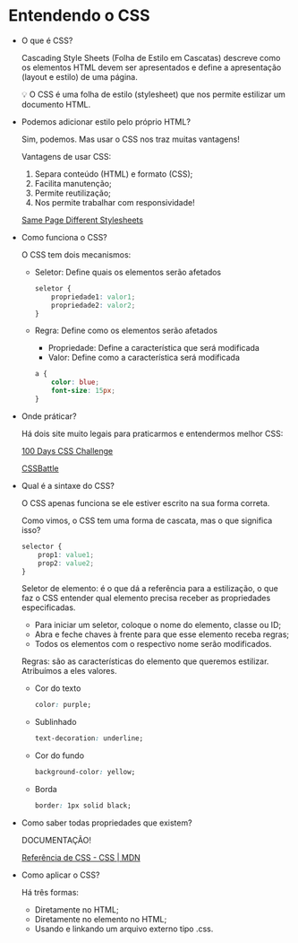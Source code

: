 # Entendendo o CSS

- O que é CSS?
    
    Cascading Style Sheets (Folha de Estilo em Cascatas) descreve como os elementos HTML devem ser apresentados e define a apresentação (layout e estilo) de uma página.
    
    <aside>
    💡 O CSS é uma folha de estilo (stylesheet) que nos permite estilizar um documento HTML.
    
    </aside>
    
- Podemos adicionar estilo pelo próprio HTML?
    
    Sim, podemos. Mas usar o CSS nos traz muitas vantagens!
    
    Vantagens de usar CSS:
    
    1. Separa conteúdo (HTML) e formato (CSS);
    2. Facilita manutenção;
    3. Permite reutilização;
    4. Nos permite trabalhar com responsividade!
    
    [Same Page Different Stylesheets](https://eastmanjian.github.io/HTML_CSS_Demo/css_basic_demo.html)
    
- Como funciona o CSS?
    
    O CSS tem dois mecanismos:
    
    - Seletor: Define quais os elementos serão afetados
        
        ```css
        seletor {
        	propriedade1: valor1;
        	propriedade2: valor2;
        }
        ```
        
    - Regra: Define como os elementos serão afetados
        - Propriedade: Define a característica que será modificada
        - Valor: Define como a característica será modificada
        
        ```css
        a {
        	color: blue;
        	font-size: 15px;
        }
        ```
        
- Onde práticar?
    
    Há dois site muito legais para praticarmos e entendermos melhor CSS:
    
    [100 Days CSS Challenge](https://100dayscss.com/)
    
    [CSSBattle](https://cssbattle.dev/)
    
- Qual é a sintaxe do CSS?
    
    O CSS apenas funciona se ele estiver escrito na sua forma correta.
    
    Como vimos, o CSS tem uma forma de cascata, mas o que significa isso?
    
    ```css
    selector {
    	prop1: value1;
    	prop2: value2;
    }
    ```
    
    Seletor de elemento: é o que dá a referência para a estilização, o que faz o CSS entender qual elemento precisa
    receber as propriedades especificadas.
    
    - Para iniciar um seletor, coloque o nome do elemento, classe ou ID;
    - Abra e feche chaves à frente para que esse elemento receba regras;
    - Todos os elementos com o respectivo nome serão modificados.
    
    Regras: são as características do elemento que queremos estilizar. Atribuímos a eles valores.
    
    - Cor do texto
        
        ```css
        color: purple;
        ```
        
    - Sublinhado
        
        ```css
        text-decoration: underline;
        ```
        
    - Cor do fundo
        
        ```css
        background-color: yellow;
        ```
        
    - Borda
        
        ```css
        border: 1px solid black;
        ```
        
- Como saber todas propriedades que existem?
    
    DOCUMENTAÇÃO!
    
    [Referência de CSS - CSS | MDN](https://developer.mozilla.org/pt-BR/docs/Web/CSS/Reference)
    
- Como aplicar o CSS?
    
    Há três formas:
    
    - Diretamente no HTML;
    - Diretamente no elemento no HTML;
    - Usando e linkando um arquivo
    externo tipo .css.